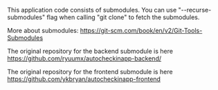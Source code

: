 This application code consists of submodules. You can use "--recurse-submodules" flag when calling "git clone" to fetch the submodules.

More about submodules: https://git-scm.com/book/en/v2/Git-Tools-Submodules

The original repository for the backend submodule is here https://github.com/ryuumx/autocheckinapp-backend/

The original repository for the frontend submodule is here https://github.com/ykbryan/autocheckinapp-frontend
